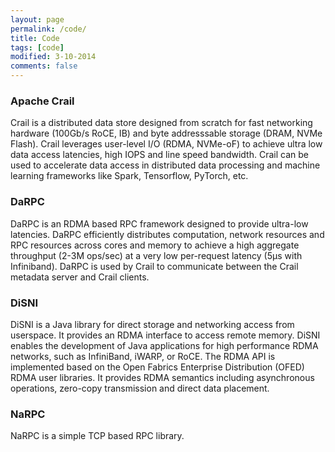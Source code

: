 ```yaml
---
layout: page
permalink: /code/
title: Code
tags: [code]
modified: 3-10-2014
comments: false
---
```



### Apache Crail

Crail is a distributed data store designed from scratch for fast networking hardware (100Gb/s RoCE, IB) and byte addresssable storage (DRAM, NVMe Flash). Crail leverages user-level I/O (RDMA, NVMe-oF) to achieve ultra low data access latencies, high IOPS and line speed bandwidth. Crail can be used to accelerate data access in distributed data processing and machine learning frameworks like Spark, Tensorflow, PyTorch, etc. 

### DaRPC

DaRPC is an RDMA based RPC framework designed to provide ultra-low latencies. DaRPC efficiently distributes computation, network resources and RPC resources across cores and memory to achieve a high aggregate throughput (2-3M ops/sec) at a very low per-request latency (5μs with Infiniband). DaRPC is used by Crail to communicate between the Crail metadata server and Crail clients. 

### DiSNI

DiSNI is a Java library for direct storage and networking access from userspace. It provides an RDMA interface to access remote memory. DiSNI enables the development of Java applications for high performance RDMA networks, such as InfiniBand, iWARP, or RoCE. The RDMA API is implemented based on the Open Fabrics Enterprise Distribution (OFED) RDMA user libraries. It provides RDMA semantics including asynchronous operations, zero-copy transmission and direct data placement. 

### NaRPC

NaRPC is a simple TCP based RPC library. 

